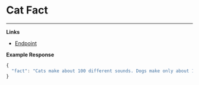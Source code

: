 # Cat Fact
---------------------------------------

__Links__
* [Endpoint](https://some-random-api.ml/facts/cat)

__Example Response__ 
```js
{
  "fact": "Cats make about 100 different sounds. Dogs make only about 10."
}
```